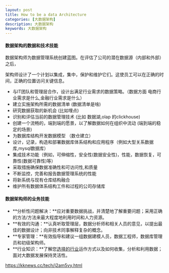 ```yaml
---
layout: post
title: How to be a data Architecture
categories: [大数据架构]
description: 大数据架构
keywords: 大数据架构
---
```



#### 数据架构的数据和技术技能

数据架构师为数据管理系统创建蓝图。在评估了公司的潜在数据源（内部和外部）之后，

架构师设计了一个计划以集成，集中，保护和维护它们。这使员工可以在正确的时间，正确的位置访问关键信息。



- 与IT团队和管理层合作，设计出满足行业需求的数据策略。（数据方面 电商行业需求是什么,金融行业需求是什么）
- 建立实施架构所需的数据清单 (数据清单是啥)
- 研究数据获取的新机会 (比如埋点)
- 识别和评估当前的数据管理技术  (比如 数据湖,olap 的clickhouse)
- 创建一个流畅的，端到端的愿景，以了解数据如何在组织中流动 (端到端的稳定的场景)
- 为数据库结构开发数据模型  （数仓建立）
- 设计，记录，构造和部署数据库体系结构和应用程序（例如大型关系数据库,mysql数据库）
- 集成技术功能（例如，可伸缩性，安全性(数据安全性)，性能，数据恢复，可靠性(数据可靠性)等）
- 采取措施确保数据准确性和可访问性,和质量
- 不断监控，完善和报告数据管理系统的性能
- 将新系统与现有仓库结构融合
- 维护所有数据体系结构工件和过程的公司存储库



#### 数据架构师的业务技能

- **分析性问题解决：**应对重要数据挑战，并清楚地了解重要问题；采用正确的方法/方法来最大程度地利用时间和人力资源。
- **有效的沟通：**认真听取管理层，数据分析师和相关人员的意见，以提出最佳的数据设计；向非技术同事解释复杂的概念。
- **专家管理：**有效指导和建议一组数据建模人员，数据工程师，数据库管理员和初级架构师。
- **行业知识：**了解您[选择的行业](https://www.mastersindatascience.org/industry/)运作方式以及如何收集，分析和利用数据；面对大数据发展保持灵活性。

https://kknews.cc/tech/j2am5vy.html